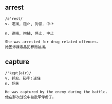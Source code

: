 ## arrest
```
/ə'rest/
v. 逮捕, 阻止, 拘留, 中止

n. 逮捕, 拘捕, 停止, 中止

She was arrested for drug-related offences.
她因涉嫌毒品犯罪而被捕。
```

## capture
```
/'kæptʃə(r)/
v. 抓取，获得；迷住
n. 俘获

He was captured by the enemy during the battle.
他在那次战役中被敌军俘虏了。
```